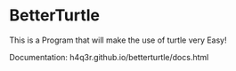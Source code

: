 # BetterTurtle

This is a Program that will make the use of turtle very Easy!

Documentation:
h4q3r.github.io/betterturtle/docs.html
